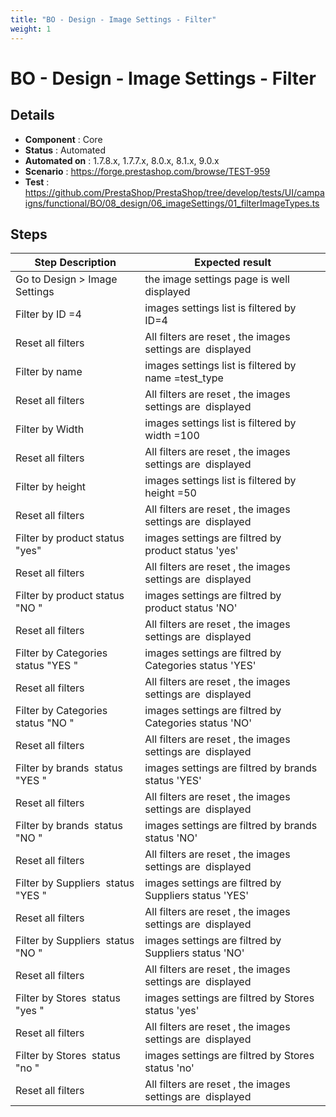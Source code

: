 ```yaml
---
title: "BO - Design - Image Settings - Filter"
weight: 1
---
```


# BO - Design - Image Settings - Filter
## Details
* **Component** : Core
* **Status** : Automated
* **Automated on** : 1.7.8.x, 1.7.7.x, 8.0.x, 8.1.x, 9.0.x
* **Scenario** : https://forge.prestashop.com/browse/TEST-959
* **Test** : https://github.com/PrestaShop/PrestaShop/tree/develop/tests/UI/campaigns/functional/BO/08_design/06_imageSettings/01_filterImageTypes.ts

## Steps
| Step Description | Expected result |
| ----- | ----- |
| Go to Design > Image Settings | the image settings page is well displayed |
| Filter by ID =4 | images settings list is filtered by ID=4 |
| Reset all filters | All filters are reset , the images settings are  displayed |
| Filter by name | images settings list is filtered by name =test_type |
| Reset all filters | All filters are reset , the images settings are  displayed |
| Filter by Width | images settings list is filtered by width =100 |
| Reset all filters | All filters are reset , the images settings are  displayed |
| Filter by height | images settings list is filtered by height =50 |
| Reset all filters | All filters are reset , the images settings are  displayed |
| Filter by product status "yes" | images settings are filtred by product status 'yes' |
| Reset all filters | All filters are reset , the images settings are  displayed |
| Filter by product status "NO " | images settings are filtred by product status 'NO' |
| Reset all filters | All filters are reset , the images settings are  displayed |
| Filter by Categories  status "YES " | images settings are filtred by Categories status 'YES' |
| Reset all filters | All filters are reset , the images settings are  displayed |
| Filter by Categories  status "NO " | images settings are filtred by Categories status 'NO' |
| Reset all filters | All filters are reset , the images settings are  displayed |
| Filter by brands  status "YES " | images settings are filtred by brands status 'YES' |
| Reset all filters | All filters are reset , the images settings are  displayed |
| Filter by brands  status "NO " | images settings are filtred by brands status 'NO' |
| Reset all filters | All filters are reset , the images settings are  displayed |
| Filter by Suppliers  status "YES " | images settings are filtred by Suppliers status 'YES' |
| Reset all filters | All filters are reset , the images settings are  displayed |
| Filter by Suppliers  status "NO " | images settings are filtred by Suppliers status 'NO' |
| Reset all filters | All filters are reset , the images settings are  displayed |
| Filter by Stores  status "yes " | images settings are filtred by Stores status 'yes' |
| Reset all filters | All filters are reset , the images settings are  displayed |
| Filter by Stores  status "no " | images settings are filtred by Stores status 'no' |
| Reset all filters | All filters are reset , the images settings are  displayed |
